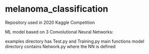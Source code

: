 # melanoma_classification
Repository used in 2020 Kaggle Competition 

ML model based on 3 Convolutional Neural Networks:

examples directory has Test.py and Training.py main functions
model directory contains Network.py where the NN is defined
